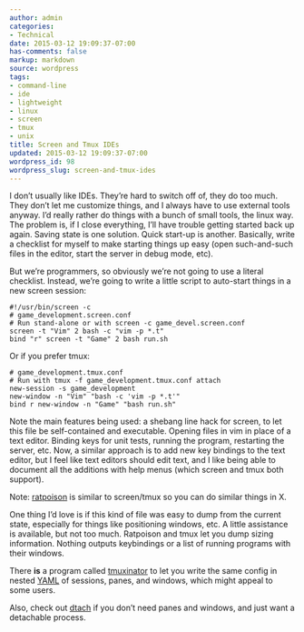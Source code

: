 ```yaml
---
author: admin
categories:
- Technical
date: 2015-03-12 19:09:37-07:00
has-comments: false
markup: markdown
source: wordpress
tags:
- command-line
- ide
- lightweight
- linux
- screen
- tmux
- unix
title: Screen and Tmux IDEs
updated: 2015-03-12 19:09:37-07:00
wordpress_id: 98
wordpress_slug: screen-and-tmux-ides
---
```

I don’t usually like IDEs. They’re hard to switch off of, they do too much. They don’t let me customize things, and I always have to use external tools anyway. I’d really rather do things with a bunch of small tools, the linux way. The problem is, if I close everything, I’ll have trouble getting started back up again. Saving state is one solution. Quick start-up is another. Basically, write a checklist for myself to make starting things up easy (open such-and-such files in the editor, start the server in debug mode, etc).

But we’re programmers, so obviously we’re not going to use a literal checklist. Instead, we’re going to write a little script to auto-start things in a new screen session:

```
#!/usr/bin/screen -c
# game_development.screen.conf
# Run stand-alone or with screen -c game_devel.screen.conf
screen -t "Vim" 2 bash -c "vim -p *.t"
bind "r" screen -t "Game" 2 bash run.sh
```

Or if you prefer tmux:

```
# game_development.tmux.conf
# Run with tmux -f game_development.tmux.conf attach
new-session -s game_development
new-window -n "Vim" "bash -c 'vim -p *.t'"
bind r new-window -n "Game" "bash run.sh"
```

Note the main features being used: a shebang line hack for screen, to let this file be self-contained and executable. Opening files in vim in place of a text editor. Binding keys for unit tests, running the program, restarting the server, etc. Now, a similar approach is to add new key bindings to the text editor, but I feel like text editors should edit text, and I like being able to document all the additions with help menus (which screen and tmux both support).

Note: [ratpoison](http://www.nongnu.org/ratpoison/) is similar to screen/tmux so you can do similar things in X.

One thing I’d love is if this kind of file was easy to dump from the current state, especially for things like positioning windows, etc. A little assistance is available, but not too much. Ratpoison and tmux let you dump sizing information. Nothing outputs keybindings or a list of running programs with their windows.

There **is** a program called [tmuxinator](https://github.com/tmuxinator/tmuxinator) to let you write the same config in nested [YAML](http://yaml.org/) of sessions, panes, and windows, which might appeal to some users.

Also, check out [dtach](http://dtach.sourceforge.net/) if you don’t need panes and windows, and just want a detachable process.

